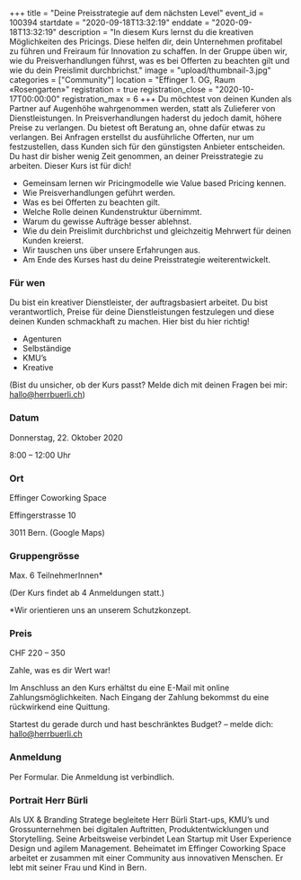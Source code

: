 +++
title = "Deine Preisstrategie auf dem nächsten Level"
event_id = 100394
startdate = "2020-09-18T13:32:19"
enddate = "2020-09-18T13:32:19"
description = "In diesem Kurs lernst du die kreativen Möglichkeiten des Pricings. Diese helfen dir, dein Unternehmen profitabel zu führen und Freiraum für Innovation zu schaffen. In der Gruppe üben wir, wie du Preisverhandlungen führst, was es bei Offerten zu beachten gilt und wie du dein Preislimit durchbrichst."
image = "upload/thumbnail-3.jpg"
categories = ["Community"]
location = "Effinger 1. OG, Raum «Rosengarten»"
registration = true
registration_close = "2020-10-17T00:00:00"
registration_max = 6
+++
Du möchtest von deinen Kunden als Partner auf Augenhöhe wahrgenommen werden, statt als Zulieferer von Dienstleistungen. In Preisverhandlungen haderst du jedoch damit, höhere Preise zu verlangen. Du bietest oft Beratung an, ohne dafür etwas zu verlangen. Bei Anfragen erstellst du ausführliche Offerten, nur um festzustellen, dass Kunden sich für den günstigsten Anbieter entscheiden. Du hast dir bisher wenig Zeit genommen, an deiner Preisstrategie zu arbeiten. Dieser Kurs ist für dich!

* Gemeinsam lernen wir Pricingmodelle wie Value based Pricing kennen.
* Wie Preisverhandlungen geführt werden.
* Was es bei Offerten zu beachten gilt.
* Welche Rolle deinen Kundenstruktur übernimmt.
* Warum du gewisse Aufträge besser ablehnst.
* Wie du dein Preislimit durchbrichst und gleichzeitig Mehrwert für deinen Kunden kreierst.
* Wir tauschen uns über unsere Erfahrungen aus.
* Am Ende des Kurses hast du deine Preisstrategie weiterentwickelt.



### Für wen

Du bist ein kreativer Dienstleister, der auftragsbasiert arbeitet. Du bist verantwortlich, Preise für deine Dienstleistungen festzulegen und diese deinen Kunden schmackhaft zu machen. Hier bist du hier richtig!

* Agenturen
* Selbständige
* KMU’s
* Kreative

(Bist du unsicher, ob der Kurs passt? Melde dich mit deinen Fragen bei mir: hallo@herrbuerli.ch)

### Datum

Donnerstag, 22. Oktober 2020

8:00 – 12:00 Uhr

### Ort

Effinger Coworking Space

Effingerstrasse 10

3011 Bern. (Google Maps)

### Gruppengrösse

Max. 6 TeilnehmerInnen*

(Der Kurs findet ab 4 Anmeldungen statt.)

\*Wir orientieren uns an unserem Schutzkonzept.

### Preis

CHF 220 – 350

Zahle, was es dir Wert war!

Im Anschluss an den Kurs erhältst du eine E-Mail mit online Zahlungsmöglichkeiten. Nach Eingang der Zahlung bekommst du eine rückwirkend eine Quittung.

Startest du gerade durch und hast beschränktes Budget? – melde dich: hallo@herrbuerli.ch

### Anmeldung

Per Formular. Die Anmeldung ist verbindlich.



### Portrait Herr Bürli

Als UX & Branding Stratege begleitete Herr Bürli Start-ups, KMU’s und Grossunternehmen bei digitalen Auftritten, Produktentwicklungen und Storytelling. Seine Arbeitsweise verbindet Lean Startup mit User Experience Design und agilem Management. Beheimatet im Effinger Coworking Space arbeitet er zusammen mit einer Community aus innovativen Menschen. Er lebt mit seiner Frau und Kind in Bern.